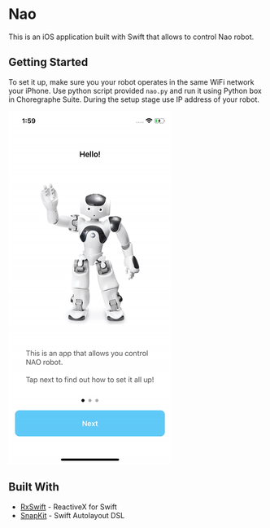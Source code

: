 # Nao

This is an iOS application built with Swift that allows to control Nao robot.

## Getting Started

To set it up, make sure you your robot operates in the same WiFi network your iPhone. Use python script provided `nao.py` and run it using Python box in Choregraphe Suite. During the setup stage use IP address of your robot.

![](nao.gif)

## Built With

* [RxSwift](https://github.com/ReactiveX/RxSwift) - ReactiveX for Swift
* [SnapKit](https://github.com/SnapKit/SnapKit) - Swift Autolayout DSL
